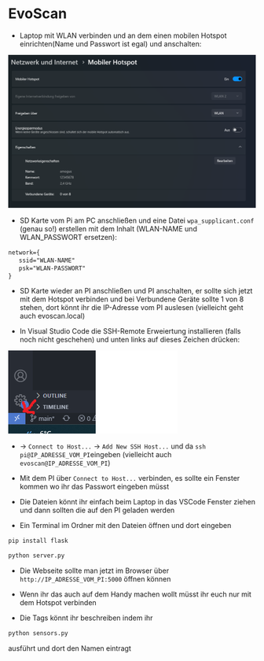 # EvoScan

- Laptop mit WLAN verbinden und an dem einen mobilen Hotspot einrichten(Name und Passwort ist egal) und anschalten:

![Screenshot](images/wlanhotspot.png)

- SD Karte vom Pi am PC anschließen und eine Datei `wpa_supplicant.conf` (genau so!) erstellen mit dem Inhalt (WLAN-NAME und WLAN_PASSWORT ersetzen):
```
network={
   ssid="WLAN-NAME"
   psk="WLAN-PASSWORT"
}
```

- SD Karte wieder an PI anschließen und PI anschalten, er sollte sich jetzt mit dem Hotspot verbinden und bei Verbundene Geräte sollte 1 von 8 stehen, dort könnt ihr die IP-Adresse vom PI auslesen (vielleicht geht auch evoscan.local)

- In Visual Studio Code die SSH-Remote Erweiertung installieren (falls noch nicht geschehen) und unten links auf dieses Zeichen drücken:

![Remotescreenshot](images/remote.png)

- -> `Connect to Host...` -> `Add New SSH Host...` und da `ssh pi@IP_ADRESSE_VOM_PI`eingeben (vielleicht auch `evoscan@IP_ADRESSE_VOM_PI`)

- Mit dem PI über `Connect to Host...` verbinden, es sollte ein Fenster kommen wo ihr das Passwort eingeben müsst


- Die Dateien könnt ihr einfach beim Laptop in das VSCode Fenster ziehen und dann sollten die auf den PI geladen werden

- Ein Terminal im Ordner mit den Dateien öffnen und dort eingeben
```bash
pip install flask
```
```bash
python server.py
```

- Die Webseite sollte man jetzt im Browser über `http://IP_ADRESSE_VOM_PI:5000` öffnen können

- Wenn ihr das auch auf dem Handy machen wollt müsst ihr euch nur mit dem Hotspot verbinden

- Die Tags könnt ihr beschreiben indem ihr
```bash
python sensors.py
```
ausführt und dort den Namen eintragt